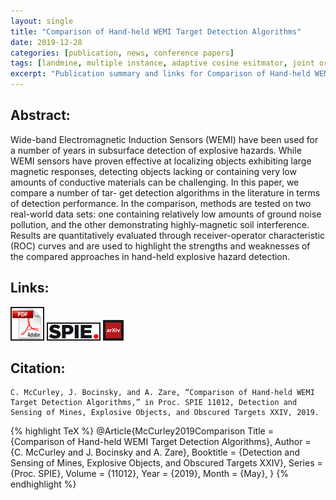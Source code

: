 ```yaml
---
layout: single
title: "Comparison of Hand-held WEMI Target Detection Algorithms"
date: 2019-12-28
categories: [publication, news, conference papers]
tags: [landmine, multiple instance, adaptive cosine esitmator, joint orthogonal matching pursuits, sectral matched filter, target detection, wide-band electromagnetic induction sensors]
excerpt: "Publication summary and links for Comparison of Hand-held WEMI Target Detection Algorithms"
---
```


## Abstract:

Wide-band Electromagnetic Induction Sensors (WEMI) have been used for a number of years in subsurface detection of explosive hazards. While WEMI sensors have proven effective at localizing objects exhibiting large magnetic responses, detecting objects lacking or containing very low amounts of conductive materials can be challenging. In this paper, we compare a number of tar- get detection algorithms in the literature in terms of detection performance. In the comparison, methods are tested on two real-world data sets: one containing relatively low amounts of ground noise pollution, and the other demonstrating highly-magnetic soil interference. Results are quantitatively evaluated through receiver-operator characteristic (ROC) curves and are used to highlight the strengths and weaknesses of the compared approaches in hand-held explosive hazard detection.

## Links:

<p>
<a href="/publications/McCurley2019Comparison.pdf"><img src="/photos/links/pdf-logo.png" alt="“PDF" height="50" border="2" /></a>
<a href="https://www.spiedigitallibrary.org/conference-proceedings-of-spie/11012/110120U/Comparison-of-hand-held-WEMI-target-detection-algorithms/10.1117/12.2519454.short?SSO=1"><img src="/photos/links/spie-logo.jpg" alt="“SPIE" height="25" border="2" /></a>
<a href="https://arxiv.org/abs/1903.09587"><img src="/photos/links/arxiv.png" alt="“arXiv" height="25" border="4" /></a>
</p>

## Citation:
```
C. McCurley, J. Bocinsky, and A. Zare, “Comparison of Hand-held WEMI Target Detection Algorithms,” in Proc. SPIE 11012, Detection and Sensing of Mines, Explosive Objects, and Obscured Targets XXIV, 2019.
```

{% highlight TeX %}
@Article{McCurley2019Comparison
Title = {Comparison of Hand-held WEMI Target Detection Algorithms},
Author = {C. McCurley and J. Bocinsky and A. Zare},
Booktitle = {Detection and Sensing of Mines, Explosive Objects, and Obscured Targets XXIV},
Series = {Proc. SPIE},
Volume = {11012},
Year = {2019},
Month = {May},
}
{% endhighlight %}
